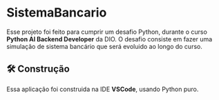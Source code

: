 # SistemaBancario
Esse projeto foi feito para cumprir um desafio Python, durante o curso **Python AI Backend Developer** da DIO.
O desafio consiste em fazer uma simulação de sistema bancário que será evoluido ao longo do curso.

## :hammer_and_wrench: Construção
Essa aplicação foi construida na IDE **VSCode**, usando Python puro.